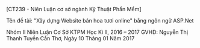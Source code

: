 [CT239 - Niên Luận cơ sở ngành Kỹ Thuật Phần Mềm]

Tên đề tài: "Xây dựng Website bán hoa tươi online" bằng ngôn ngữ ASP.Net

Nhóm II Niên Luận Cơ Sở KTPM
Học Kì II, 2016 – 2017
GVHD: Nguyễn Thị Thanh Tuyền
Cần Thơ, Ngày 10 Tháng 01 Năm 2017


